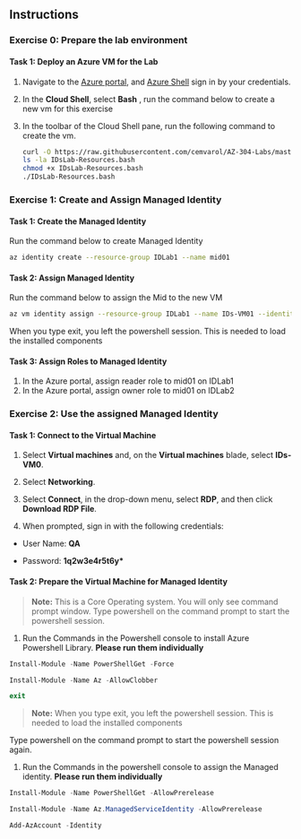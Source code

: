 ## Instructions

### Exercise 0: Prepare the lab environment


#### Task 1: Deploy an Azure VM for the Lab
1. Navigate to the [Azure portal](https://portal.azure.com), and  [Azure Shell](https://shell.azure.com)   sign in by your credentials.
1. In the **Cloud Shell**, select  **Bash** , run the command below to create a new vm for this exercise
3.	In the toolbar of the Cloud Shell pane, run the following command to create the vm.


      ```sh
      curl -O https://raw.githubusercontent.com/cemvarol/AZ-304-Labs/master/IDsLab/IDsLab-Resources.bash
      ls -la IDsLab-Resources.bash
      chmod +x IDsLab-Resources.bash
      ./IDsLab-Resources.bash
      ```
      
### Exercise 1: Create and Assign Managed Identity       
      
#### Task 1: Create the Managed Identity

Run the command below to create Managed Identity

```sh
az identity create --resource-group IDLab1 --name mid01
```

#### Task 2: Assign Managed Identity

Run the command below to assign the Mid to the new VM

```sh
az vm identity assign --resource-group IDLab1 --name IDs-VM01 --identities mid01
```


When you type exit, you left the powershell session. This is needed to load the installed components
#### Task 3: Assign Roles to Managed Identity

1.	In the Azure portal, assign reader role to mid01 on IDLab1
2.	In the Azure portal, assign owner role to mid01 on IDLab2


### Exercise 2: Use the assigned Managed Identity


#### Task 1: Connect to the Virtual Machine

1.  Select **Virtual machines** and, on the **Virtual machines** blade,
    select **IDs-VM0**.

2.  Select **Networking**.

3.  Select **Connect**, in the drop-down menu, select **RDP**, and then
    click **Download RDP File**.

4.  When prompted, sign in with the following credentials:

-   User Name: **QA**

-   Password: **1q2w3e4r5t6y\***


#### Task 2: Prepare the Virtual Machine for Managed Identity
   >**Note:** This is a Core Operating system. You will only see command prompt window. Type powershell on the command prompt to start the powershell session.

1. Run the Commands in the  Powershell console to install Azure Powershell Library. **Please run them individually**

```powershell
Install-Module -Name PowerShellGet -Force
```
```powershell
Install-Module -Name Az -AllowClobber
```
```powershell
exit
```
   >**Note:** When you type exit, you left the powershell session. This is needed to load the installed components
   
   
Type powershell on the command prompt to start the powershell session again.

1. Run the Commands in the powershell console to assign the Managed identity. **Please run them individually**

```powershell
Install-Module -Name PowerShellGet -AllowPrerelease
```

```powershell
Install-Module -Name Az.ManagedServiceIdentity -AllowPrerelease
```

```powershell
Add-AzAccount -Identity
```

